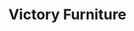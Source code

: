 ---
title: "Victory Furniture"
url: /trenton/victory-furniture-south-broad-street/
shop: furniture
---